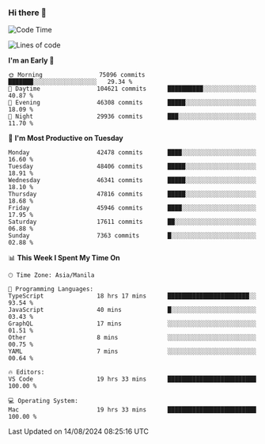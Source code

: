 ### Hi there 👋

<!--START_SECTION:waka-->
![Code Time](http://img.shields.io/badge/Code%20Time-5%2C447%20hrs%2043%20mins-blue)

![Lines of code](https://img.shields.io/badge/From%20Hello%20World%20I%27ve%20Written-116.2%20million%20lines%20of%20code-blue)

**I'm an Early 🐤** 

```text
🌞 Morning                75096 commits       ███████░░░░░░░░░░░░░░░░░░   29.34 % 
🌆 Daytime                104621 commits      ██████████░░░░░░░░░░░░░░░   40.87 % 
🌃 Evening                46308 commits       █████░░░░░░░░░░░░░░░░░░░░   18.09 % 
🌙 Night                  29936 commits       ███░░░░░░░░░░░░░░░░░░░░░░   11.70 % 
```
📅 **I'm Most Productive on Tuesday** 

```text
Monday                   42478 commits       ████░░░░░░░░░░░░░░░░░░░░░   16.60 % 
Tuesday                  48406 commits       █████░░░░░░░░░░░░░░░░░░░░   18.91 % 
Wednesday                46341 commits       █████░░░░░░░░░░░░░░░░░░░░   18.10 % 
Thursday                 47816 commits       █████░░░░░░░░░░░░░░░░░░░░   18.68 % 
Friday                   45946 commits       ████░░░░░░░░░░░░░░░░░░░░░   17.95 % 
Saturday                 17611 commits       ██░░░░░░░░░░░░░░░░░░░░░░░   06.88 % 
Sunday                   7363 commits        █░░░░░░░░░░░░░░░░░░░░░░░░   02.88 % 
```


📊 **This Week I Spent My Time On** 

```text
🕑︎ Time Zone: Asia/Manila

💬 Programming Languages: 
TypeScript               18 hrs 17 mins      ███████████████████████░░   93.54 % 
JavaScript               40 mins             █░░░░░░░░░░░░░░░░░░░░░░░░   03.43 % 
GraphQL                  17 mins             ░░░░░░░░░░░░░░░░░░░░░░░░░   01.51 % 
Other                    8 mins              ░░░░░░░░░░░░░░░░░░░░░░░░░   00.75 % 
YAML                     7 mins              ░░░░░░░░░░░░░░░░░░░░░░░░░   00.64 % 

🔥 Editors: 
VS Code                  19 hrs 33 mins      █████████████████████████   100.00 % 

💻 Operating System: 
Mac                      19 hrs 33 mins      █████████████████████████   100.00 % 
```


 Last Updated on 14/08/2024 08:25:16 UTC
<!--END_SECTION:waka-->


<!--
**rad182/rad182** is a ✨ _special_ ✨ repository because its `README.md` (this file) appears on your GitHub profile.

Here are some ideas to get you started:

- 🔭 I’m currently working on ...
- 🌱 I’m currently learning ...
- 👯 I’m looking to collaborate on ...
- 🤔 I’m looking for help with ...
- 💬 Ask me about ...
- 📫 How to reach me: ...
- 😄 Pronouns: ...
- ⚡ Fun fact: ...
-->
